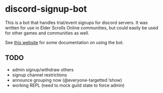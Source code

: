 # discord-signup-bot

This is a bot that handles trial/event signups for discord servers.
It was written for use in Elder Scrolls Online communities, but could
easily be used for other games and communities as well.

See [this website](https://www.evogames.org/bots/eso-signup-bot/) for some documentation
on using the bot.

## TODO

- admin signup/withdraw others
- signup channel restrictions
- announce grouping now (@everyone-targetted !show)
- working REPL (need to mock guild state to force admin)
